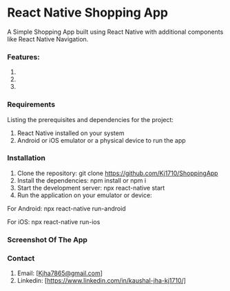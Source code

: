 # React Native Shopping App

A Simple Shopping App built using React Native with additional components like React Native Navigation.

### Features:

1.
2. 
3.

### Requirements

Listing the prerequisites and dependencies for the project:
1. React Native installed on your system
2. Android or iOS emulator or a physical device to run the app

### Installation

1. Clone the repository:
git clone https://github.com/Kj1710/ShoppingApp
2. Install the dependencies:
npm install or npm i
3. Start the development server:
npx react-native start 
4. Run the application on your emulator or device:

For Android:
npx react-native run-android

For iOS:
npx react-native run-ios

### Screenshot Of The App

### Contact 
1. Email: [Kjha7865@gmail.com]
2. Linkedin: [https://www.linkedin.com/in/kaushal-jha-kj1710/]



